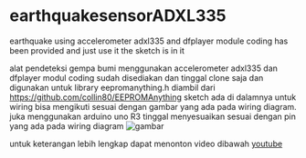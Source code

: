 # earthquakesensorADXL335
earthquake using accelerometer adxl335 and dfplayer module 
coding has been provided and just use it
the sketch is in it

alat pendeteksi gempa bumi menggunakan accelerometer adxl335 dan dfplayer modul
coding sudah disediakan dan tinggal clone saja dan digunakan untuk library eepromanything.h diambil dari https://github.com/collin80/EEPROMAnything
sketch ada di dalamnya
untuk wiring bisa mengikuti sesuai dengan gambar yang ada pada wiring diagram. juka menggunakan arduino uno R3 tinggal menyesuaikan sesuai dengan pin yang ada pada wiring diagram
![gambar](https://user-images.githubusercontent.com/53360759/144241166-dfef2502-cdef-4d65-be99-4dfca0fac4e5.png)

untuk keterangan lebih lengkap dapat menonton video dibawah
[youtube](https://youtu.be/mvaMeJn6i_A)
